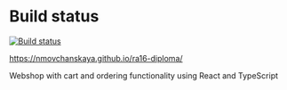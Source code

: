# Build status

[![Build status](https://ci.appveyor.com/api/projects/status/3iaaf00pwcd7c72q?svg=true)](https://ci.appveyor.com/project/nmovchanskaya/ahj-homeworks-events-goblin)

https://nmovchanskaya.github.io/ra16-diploma/

Webshop with cart and ordering functionality using React and TypeScript